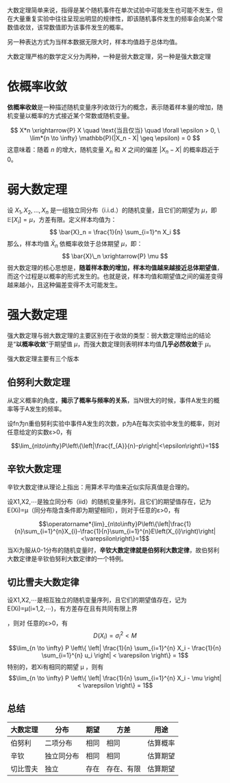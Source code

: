 大数定理简单来说，指得是某个随机事件在单次试验中可能发生也可能不发生，但在大量重复实验中往往呈现出明显的规律性，即该随机事件发生的频率会向某个常数值收敛，该常数值即为该事件发生的概率。

另一种表达方式为当样本数据无限大时，样本均值趋于总体均值。

大数定理严格的数学定义分为两种，一种是弱大数定理，另一种是强大数定理

# 依概率收敛

**依概率收敛**是一种描述随机变量序列收敛行为的概念，表示随着样本量的增加，随机变量以概率的方式接近某个常数或随机变量。

$$ X*n \xrightarrow{P} X \quad \text{当且仅当} \quad \forall \epsilon > 0, \ \lim*{n \to \infty} \mathbb{P}(|X_n - X| \geq \epsilon) = 0 $$
这意味着：随着 $n$ 的增大，随机变量 $X_n$ 和 $X$ 之间的偏差 $|X_n - X|$ 的概率趋近于 0。

# 弱大数定理

设 $X_1, X_2, \dots, X_n$ 是一组独立同分布（i.i.d.）的随机变量，且它们的期望为 $\mu$，即 $\mathbb{E}[X_i] = \mu$，方差有限。定义样本均值为： $$ \bar{X}_n = \frac{1}{n} \sum_{i=1}^n X_i $$ 那么，样本均值 $\bar{X}_n$ 依概率收敛于总体期望 $\mu$，即： $$ \bar{X}\_n \xrightarrow{P} \mu $$
弱大数定理的核心思想是，**随着样本数的增加，样本均值越来越接近总体期望值**，而这个过程是以概率的形式发生的。也就是说，样本均值和期望值之间的偏差变得越来越小，且这种偏差变得不太可能发生。

# 强大数定理

强大数定理与弱大数定理的主要区别在于收敛的类型：弱大数定理给出的结论是“**以概率收敛**”于期望值 $\mu$，而强大数定理则表明样本均值**几乎必然收敛**于 $\mu$。

强大数定理主要有三个版本

## 伯努利大数定理

从定义概率的角度，**揭示了概率与频率的关系**，当N很大的时候，事件A发生的概率等于A发生的频率。

设fn为n重伯努利实验中事件A发生的次数，p为A在每次实验中发生的概率，则对任意给定的实数ε>0，有

$$\lim_{n\to\infty}P\left\{\left|\frac{f_{A}}{n}-p\right|<\epsilon\right\}=1$$

## 辛钦大数定理

辛钦大数定律从理论上指出：用算术平均值来近似实际真值是合理的。

设X1,X2,⋯是独立同分布（iid）的随机变量序列，且它们的期望值存在，记为E(Xi)=μ（同分布隐含条件即为期望相同），则对于任意的ɛ>0，有

$$\operatorname*{lim}_{n\to\infty}P\left\{\left|\frac{1}{n}\sum_{i=1}^{n}X_{i}-\frac{1}{n}\sum_{i=1}^{n}E\left(X_{i}\right)\right|<\varepsilon\right\}=1$$
当Xi为服从0-1分布的随机变量时，**辛钦大数定律就是伯努利大数定律**，故伯努利大数定律是辛钦伯努利大数定律的一个特例。

## 切比雪夫大数定律

设X1,X2,⋯是相互独立的随机变量序列，且它们的期望值存在，记为E(Xi)=μ(i=1,2,⋯)，有方差存在且有共同有限上界

，则对 任意的ɛ>0，有
$$D(X_{i})=\sigma_{i}^{2}<M$$
$$\lim_{n \to \infty} P \left\{ \left| \frac{1}{n} \sum_{i=1}^{n} X_i - \frac{1}{n} \sum_{i=1}^{n} u_i \right| < \varepsilon \right\} = 1$$
特别的，若Xi有相同的期望 μ ，则有
$$\lim_{n \to \infty} P \left\{ \left| \frac{1}{n} \sum_{i=1}^{n} X_i - \mu \right| < \varepsilon \right\} = 1$$

## 总结

| 大数定理 | 分布       | 期望 | 方差       | 用途     |
| -------- | ---------- | ---- | ---------- | -------- |
| 伯努利   | 二项分布   | 相同 | 相同       | 估算概率 |
| 辛钦     | 独立同分布 | 相同 | 相同       | 估算期望 |
| 切比雪夫 | 独立       | 存在 | 存在、有限 | 估算期望 |
